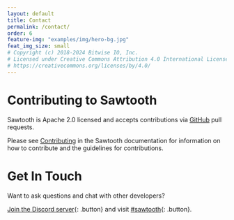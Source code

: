 ```yaml
---
layout: default
title: Contact
permalink: /contact/
order: 6
feature-img: "examples/img/hero-bg.jpg"
feat_img_size: small
# Copyright (c) 2018-2024 Bitwise IO, Inc.
# Licensed under Creative Commons Attribution 4.0 International License
# https://creativecommons.org/licenses/by/4.0/
---
```


# Contributing to Sawtooth

Sawtooth is Apache 2.0 licensed and accepts contributions via
[GitHub](https://github.com/splintercommunity/sawtooth-core) pull requests.

Please see [Contributing](https://sawtooth.splinter.dev/community/contributing.html)
in the Sawtooth documentation for information
on how to contribute and the guidelines for contributions.

# Get In Touch

Want to ask questions and chat with other developers?

[Join the Discord server](https://discord.com/invite/HYfjV6mYsv){: .button}
and visit [#sawtooth](https://discord.gg/fnUmDv7tSH){: .button}.
